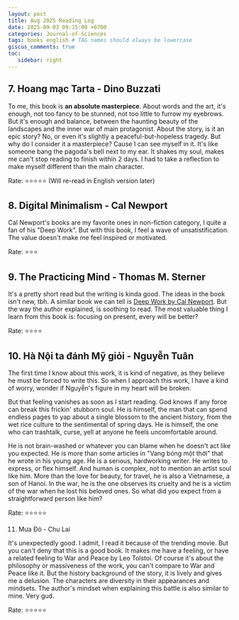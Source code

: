 ```yaml
---
layout: post
title: Aug 2025 Reading Log
date: 2025-09-03 09:15:00 +0700
categories: Journal-of-Sciences
tags: books english # TAG names should always be lowercase
giscus_comments: true
toc:
   sidebar: right
---
```


## 7. Hoang mạc Tarta - Dino Buzzati

To me, this book is **an absolute masterpiece**. About words and the art, it's enough, not too fancy to be stunned, not too little to furrow my eyebrows. But it's enough and balance, between the haunting beauty of the landscapes and the inner war of main protagonist. About the story, is it an epic story? No, or even it's slightly a peaceful-but-hopeless tragedy. But why do I consider it a masterpiece? Cause I can see myself in it. It's like someone bang the pagoda's bell next to my ear. It shakes my soul, makes me can't stop reading to finish within 2 days. I had to take a reflection to make myself different than the main character.

Rate: :star::star::star::star::star: (Will re-read in English version later)

## 8. Digital Minimalism - Cal Newport

Cal Newport's books are my favorite ones in non-fiction category, I quite a fan of his "Deep Work". But with this book, I feel a wave of unsatistification. The value doesn't make me feel inspired or motivated.

Rate: :star::star::star:

## 9. The Practicing Mind - Thomas M. Sterner

It's a pretty short read but the writing is kinda good. The ideas in the book isn't new, tbh. A similar book we can tell is [Deep Work by Cal Newport](https://vtrnnhlinh.github.io/blog/2025/july-25-reading-log/#4-deep-work---cal-newport). But the way the author explained, is soothing to read. The most valuable thing I learn from this book is: focusing on present, every will be better?

Rate: :star::star::star::star:

## 10. Hà Nội ta đánh Mỹ giỏi - Nguyễn Tuân

The first time I know about this work, it is kind of negative, as they believe he must be forced to write this. So when I approach this work, I have a kind of worry, wonder if Nguyễn's figure in my heart will be broken. 

But that feeling vanishes as soon as I start reading. God knows if any force can break this frickin' stubborn soul. He is himself, the man that can spend endless pages to yap about a single blossom to the ancient history, from the wet rice culture to the sentimental of spring days. He is himself, the one who can trashtalk, curse, yell at anyone he feels uncomfortable around.

He is not brain-washed or whatever you can blame when he doesn't act like you expected. He is more than some articles in "Vang bóng một thời" that he wrote in his young age. He is a serious, hardworking writer. He writes to express, or flex himself. And human is complex, not to mention an artist soul like him. More than the love for beauty, for travel, he is also a Vietnamese, a son of Hanoi. In the war, he is the one observes its cruelty and he is a victim of the war when he lost his beloved ones. So what did you expect from a straightforward person like him?

Rate: :star::star::star::star::star:

11. Mưa Đỏ - Chu Lai

It's unexpectedly good. I admit, I read it because of the trending movie. But you can't deny that this is a good book. It makes me have a feeling, or have a related feeling to War and Peace by Leo Tolstoi. Of course it's about the philosophy or massiveness of the work, you can't compare to War and Peace like it. But the history background of the story, it is lively and gives me a delusion. The characters are diversity in their appearances and mindsets. The author's mindset when explaining this battle is also similar to mine. Very gud.

Rate: :star::star::star::star::star:
